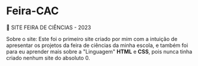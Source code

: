 # Feira-CAC

🧪 SITE FEIRA DE CIÊNCIAS - 2023

Sobre o site: Este foi o primeiro site criado por mim com a intuição de apresentar os projetos da feira de ciências da minha escola, e também foi para eu aprender mais sobre a "Linguagem" **HTML** e **CSS**, pois nunca tinha criado nenhum site do absoluto 0.
